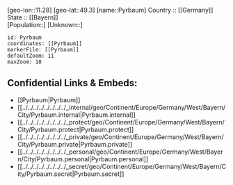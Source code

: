 ﻿---
location: [49.3,11.28] 
mapzoom: [7,12] 
mapmarker: city 
type: City
tags:
- geo/City


SpocWebEntityId: 33562
isDeleted: false
confidential: public

---
[geo-lon::11.28] 
[geo-lat::49.3] 
[name::Pyrbaum] 
Country :: [[Germany]]  
State :: [[Bayern]]  
[Population::] 
[Unknown::] 


```leaflet
id: Pyrbaum
coordinates: [[Pyrbaum]] 
markerFile: [[Pyrbaum]] 
defaultZoom: 11 
maxZoom: 18
```


## Confidential Links & Embeds: 
- [[Pyrbaum|Pyrbaum]]  
- [[../../../../../../../../_internal/geo/Continent/Europe/Germany/West/Bayern/City/Pyrbaum.internal|Pyrbaum.internal]] 
- [[../../../../../../../../_protect/geo/Continent/Europe/Germany/West/Bayern/City/Pyrbaum.protect|Pyrbaum.protect]] 
- [[../../../../../../../../_private/geo/Continent/Europe/Germany/West/Bayern/City/Pyrbaum.private|Pyrbaum.private]] 
- [[../../../../../../../../_personal/geo/Continent/Europe/Germany/West/Bayern/City/Pyrbaum.personal|Pyrbaum.personal]] 
- [[../../../../../../../../_secret/geo/Continent/Europe/Germany/West/Bayern/City/Pyrbaum.secret|Pyrbaum.secret]] 
